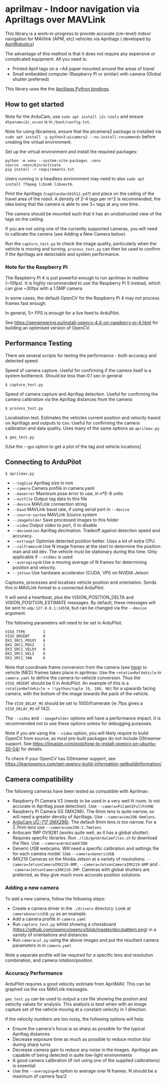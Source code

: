 # aprilmav - Indoor navigation via Apriltags over MAVLink

This library is a work-in-progress to provide accurate (cm-level)
indoor navigation for MAVlink (APM, etc) vehicles via Apriltags (
developed by [AprilRobotics](https://april.eecs.umich.edu/))

The advantage of this method is that it does not require any expensive
or complicated equipment. All you need is:
- Printed April tags on a ~A4 paper mounted around the areas of travel
- Small embedded computer (Raspberry Pi or similar) with camera (Global shutter preferred)

This library uses the the [Apriltags Python bindings](https://github.com/WillB97/pyapriltags).

## How to get started

Note for the ArduCam, use ``sudo apt install i2c-tools`` and ensure ``dtparam=i2c_vc=on`` is in ``/boot/config.txt``.

Note for using libcamera, ensure that the picamera2 package is installed via ``sudo apt install -y python3-picamera2 --no-install-recommends``
before creating the virtual environment.

Set up the virtual environment and install the required packages:

```
python -m venv --system-site-packages .venv
source .venv/bin/activate
pip install -r requirements.txt
```

Users running in a headless environment may need to also ``sudo apt install ffmpeg libsm6 libxext6``.

Print the Apriltags (``tagStandard41h12.pdf``) and place on the ceiling of the travel area of the robot. A density of 2-4 tags per m^2 is recommended, the idea being that the camera is able to see 3+ tags at any one time.

The camera should be mounted such that it has an unobstructed view of the tags on the ceiling.

If you are not using one of the currently supported cameras, you will need to calibrate the camera (see Adding a New Camera below).

Run the ``capture_test.py`` to check the image quality, particularly when the vehicle is moving and turning. ``process_test.py`` can then be used to confirm if the Apriltags are detectable and system performance.

### Note for the Raspberry Pi

The Raspberry Pi 4 is *just* powerful enough to run aprilmav in realtime (~10fps). It is highly recommended
to use the Raspberry Pi 5 instead, which can give ~30fps with a 1.5MP camera

In some cases, the default OpenCV for the Raspberry Pi 4 may not process frames fast enough.

In general, 5+ FPS is enough for a live feed to ArduPilot.

See https://qengineering.eu/install-opencv-4.4-on-raspberry-pi-4.html for building an optimised
version of OpenCV.

## Performance Testing

There are several scripts for testing the performance - both accuracy and
detected speed:

Speed of camera capture. Useful for confirming if the camera itself is a system
bottleneck. Should be less than 0.1 sec in general

```
$ capture_test.py
```

Speed of camera capture and Apriltag detection. Useful for confirming the camera
calibration via the Apriltag distances from the camera:
```
$ process_test.py
```

Localisation test. Estimates the vehicles current position and velocity based on Apriltags and 
outputs to csv. Useful for confirming the camera calibration and data quality. 
Uses many of the same options as ``aprilmav.py``

```
$ geo_test.py
```
[Use the --gui option to get a plot of the tag and vehicle locations]

## Connecting to ArduPilot

```
$ aprilmav.py
```

- ``--tagSize``       Apriltag size in mm
- ``--camera``        Camera profile in camera.yaml
- ``--maxerror``      Maximum pose error to use, in n*E-8 units
- ``--outfile``       Output tag data to this file
- ``--device``        MAVLink connection string
- ``--baud``          MAVLink baud rate, if using serial port in ``--device``
- ``--source-system`` MAVLink Source system
- ``--imageFolder``   Save processed images to this folder
- ``--video``         Output video to port, 0 to disable
- ``--decimation``    Apriltag decimation. Tradeoff against detection speed and accuracy.
- ``--extraopt``      Optimise detected position better. Uses a lot of extra CPU.
- ``--calframes=N``   Use N image frames at the start to determine the position man and std dev. The vehicle must be stationary during this time. Only applicable if ``--stddev`` is used
- ``--averaging=N``   Use a moving average of N frames for determining position and velocity.
- ``--jetson``        Use hardware accelerator (CUDA, VPI) on NVIDIA Jetson
  
Captures, processes and localises vehicle position and orientation. Sends this in MAVLink format
to a connected ArduPilot.

It will send a heartbeat, plus the VISION_POSITION_DELTA and VISION_POSITION_ESTIMATE messages. By default, these messages will be sent to ``udp:127.0.0.1:14550``, but can be changed via the ``--device`` argument.

The following parameters will need to be set in ArduPilot:

```
VISO_TYPE        1
VISO_ORIENT      0
EK3_SRC1_POSXY   6
EK3_SRC1_POSZ    1
EK3_SRC1_VELXY   6
EK3_SRC1_VELZ    6
EK3_SRC1_YAW     6
```

Note that coordinate frame conversion from the camera (see [here](https://github.com/AprilRobotics/apriltag#coordinate-system)) to 
vehicle (NED) frames takes place in aprilmav. Use the ``rotationRelVehicle`` in ``camera.yaml`` to define the camera-to-vehicle 
conversion. Thus the ``VISO_ORIENT`` should be 0 in ArduPilot. An example of this is a ``rotationRelVehicle = !!python/tuple [0, 180, 90]`` for a upwards facing camera, with the bottom of the image towards the pack of the vehicle.

The ``VISO_DELAY_MS`` should be set to 1000/framerate (ie 7fps gives a ``VISO_DELAY_MS`` of 142).

The ``--video`` and ``--imageFolder`` options will have a performance impact. It is recommended not to use these options unless for debugging purposes.

Note if you are using the ``--video`` option, you will likely require to build OpenCV from source, as most pre-built
packages do not include GStreamer support. See https://linuxize.com/post/how-to-install-opencv-on-ubuntu-20-04/ for
details.

To check if your OpenCV has GStreamer support, see https://learnopencv.com/get-opencv-build-information-getbuildinformation/

## Camera compatibility

The following cameras have been tested as compatible with Aprilmav:

- Raspberry Pi Camera V2 (needs to be used in a very well lit room. Is not accurate in Apriltag pose detection). Use ``--camera=PiCamV2FullFoVHD``
- Raspberry Pi Camera GS (IMX296). The 6mm lens is quite narrow, so will need a greater density of Apriltags. Use ``--camera=imx296-6mmlens``. 
- [ArduCam UC-717 (IMX296)](https://www.arducam.com/product/1-58mp-imx296-color-global-shutter-camera-module-with-m12-lens-for-raspberry-pi/). The default 6mm lens is too narrow. For a 2.7mm lens use ``--camera=imx296-2.7mmlens``
- Arducam 1MP OV9281 (works quite well, as it has a global shutter). Requires specific libraries. Run ``./lib/getArduCamfiles.sh`` to download the files. Use ``--camera=ArduCamUC580``
- Generic USB webcams. Will need a specific calibration and settings file for each camera model. Use ``--camera=GenericUSB``
- IMX219 Cameras on the Nvidia Jetson at a variety of resolutions: ``--camera=JetsonCameraIMX219-8MP``, ``--camera=JetsonCameraIMX219-6MP`` and ``--camera=JetsonCameraIMX219-2MP``.
Cameras with global shutters are preferred, as they give much more accurate position solutions.

### Adding a new camera

To add a new camera, follow the following steps:

- Create a camera driver in the ``./drivers`` directory. Look at ``cameraGenericUSB.py`` as an example.
- Add a camera profile in ``camera.yaml``
- Run ``capture_test.py`` whilst showing a chessboard (https://github.com/opencv/opencv/blob/master/doc/pattern.png) in a variety of orientations and distances
- Run ``cameracal.py`` using the above images and put the resultant camera parameters in in ``camera.yaml``

Note a separate profile will be required for a specific lens and resolution combination, and camera rotation/position.

### Accuracy Performance

ArduPilot requires a good velocity estimate from AprilMAV. This can be graphed via the xxx MAVLink messages.

``geo_test.py`` can be used to output a csv file showing the postion and velocity values for analysis. This analysis is best when with an image capture set of the vehicle moving at a constant velocity in 1 direction.

If the velocity numbers are too noisy, the following options will help:
- Ensure the camera's focus is as sharp as possible for the typical Apriltag distances
- Decrease exposure time as much as possible to reduce motion blur during sharp turns
- Decrease camera gain to reduce any noise in the images. Apriltags are capabile of being detected in quite low-light environments
- A good camera calibration (if not using one of the supplied calibrations) is essential
- Use the ``--averaging=N`` option to average over N frames. N should be a maximum of camera fps/2
  